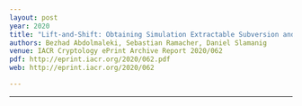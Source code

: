 ```yaml
---
layout: post
year: 2020
title: "Lift-and-Shift: Obtaining Simulation Extractable Subversion and Updatable SNARKs Generically"
authors: Bezhad Abdolmaleki, Sebastian Ramacher, Daniel Slamanig
venue: IACR Cryptology ePrint Archive Report 2020/062
pdf: http://eprint.iacr.org/2020/062.pdf
web: http://eprint.iacr.org/2020/062

---
```



---


